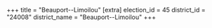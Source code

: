 +++
title = "Beauport--Limoilou"
[extra]
election_id = 45
district_id = "24008"
district_name = "Beauport--Limoilou"
+++
